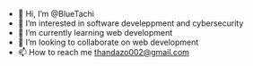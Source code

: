 - 👋 Hi, I’m @BlueTachi
- 👀 I’m interested in software develeppment and cybersecurity
- 🌱 I’m currently learning web development
- 💞️ I’m looking to collaborate on web development
- 📫 How to reach me thandazo002@gmail.com

<!---
BlueTachi/BlueTachi is a ✨ special ✨ repository because its `README.md` (this file) appears on your GitHub profile.
You can click the Preview link to take a look at your changes.
--->
